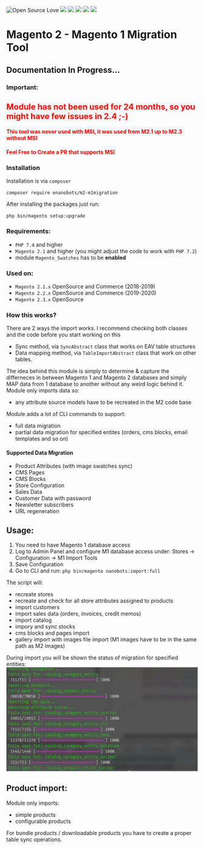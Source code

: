 ![Open Source Love](https://img.shields.io/badge/open-source-lightgrey?style=for-the-badge&logo=github)
![](https://img.shields.io/badge/Magento-2.1.x-silver?style=for-the-badge&logo=magento)
![](https://img.shields.io/badge/Magento-2.2.x-silver?style=for-the-badge&logo=magento)
![](https://img.shields.io/badge/Magento-2.3.x-orange?style=for-the-badge&logo=magento)
![](https://img.shields.io/badge/Magento-2.4.x-crimson?style=for-the-badge&logo=magento)
![](https://img.shields.io/badge/Maintained-yes-gren?style=for-the-badge&logo=magento)

# Magento 2 - Magento 1 Migration Tool

## Documentation In Progress...

### Important:
## <span style="color:red ">Module has not been used for 24 months, so you might have few issues in 2.4 ;-) </span>
#### <span style="color:red ">This tool was never used with MSI, it was used from M2.1 up to M2.3 without MSI</span>
#### <span style="color:red ">Feel Free to Create a PR that supports MSI</span>


### Installation

Installation is via `composer`
```
composer require enanobots/m2-m1migration
```

After installing the packages just run:
```
php bin/magento setup:upgrade
```

### Requirements:
* `PHP 7.4` and higher
* `Magento 2.1` and higher (you might adjust the code to work with `PHP 7.2`)
* module `Magento_Swatches` has to be **enabled**

### Used on:
* `Magento 2.1.x` OpenSource and Commerce (2018-2019)
* `Magento 2.2.x` OpenSource and Commerce (2019-2020)
* `Magento 2.3.x` OpenSource

### How this works?
There are 2 ways the import works. I recommend checking both classes and the code before you start working on this
- Sync method, via `SyncAbstract` class that works on EAV table structures
- Data mapping method, via `TableImportAbstract` class that work on other tables.

The idea behind this module is simply to determine & capture the differneces in between Magento 1 and Magento 2 databases and simply MAP data from 1 database to another without any weird logic behind it.
Module only imports data so:
- any attribute source models have to be recreated in the M2 code base

Module adds a lot of CLI commands to support:
- full data migration
- partial data migration for specified entites (orders, cms blocks, email templates and so on)

#### Supported Data Migration
* Product Attributes (with image swatches sync)
* CMS Pages
* CMS Blocks
* Store Configuration
* Sales Data
* Customer Data with password
* Newsletter subscribers
* URL regeneration

## Usage:
1. You need to have Magento 1 database access 
2. Log to Admin Panel and configure M1 database access under: Stores -> Configuration -> M1 Import Tools
3. Save Configuration
4. Go to CLI and run: `php bin/magento nanobots:import:full`

The script will:
- recreate stores
- recreate and check for all store attributes assigned to products 
- import customers
- import sales data (orders, invoices, credit memos)
- import catalog
- impory and sync stocks
- cms blocks and pages import
- gallery import with images file import (M1 images have to be in the same path as M2 images)

During import you will be shown the status of migration for specified entities:
![img.png](img.png)

## Product import:
Module only imports:
- simple products
- configurable products

For bundle products / downloadable products you have to create a proper table sync operations.